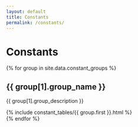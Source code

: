 ```yaml
---
layout: default
title: Constants
permalink: /constants/
---
```


# Constants

{% for group in site.data.constant_groups %}
## {{ group[1].group_name }}

{{ group[1].group_description }}

{% include constant_tables/{{ group.first }}.html %}
<br>
{% endfor %}
